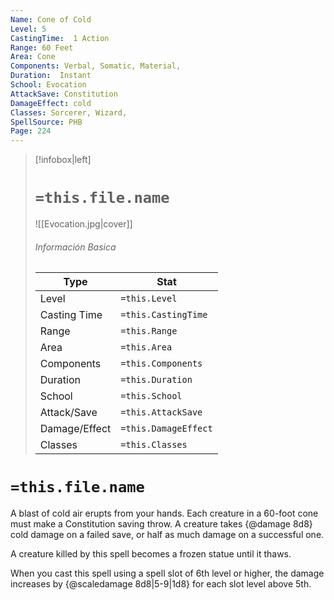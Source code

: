 ```yaml
---
Name: Cone of Cold
Level: 5
CastingTime:  1 Action 
Range: 60 Feet
Area: Cone
Components: Verbal, Somatic, Material, 
Duration:  Instant  
School: Evocation
AttackSave: Constitution
DamageEffect: cold
Classes: Sorcerer, Wizard, 
SpellSource: PHB
Page: 224
---
```


>[!infobox|left]
># `=this.file.name`
>![[Evocation.jpg|cover]]
> ###### Información Basica
> Type |  Stat |
> ---|---|
> Level | `=this.Level` |
> Casting Time | `=this.CastingTime` |
> Range | `=this.Range` |
> Area | `=this.Area` |
> Components | `=this.Components` |
> Duration | `=this.Duration` |
> School | `=this.School` |
> Attack/Save | `=this.AttackSave` |
> Damage/Effect | `=this.DamageEffect` |
> Classes | `=this.Classes` |

# `=this.file.name`
A blast of cold air erupts from your hands. Each creature in a 60-foot cone must make a Constitution saving throw. A creature takes {@damage 8d8} cold damage on a failed save, or half as much damage on a successful one.

A creature killed by this spell becomes a frozen statue until it thaws.



 


 


When you cast this spell using a spell slot of 6th level or higher, the damage increases by {@scaledamage 8d8|5-9|1d8} for each slot level above 5th. 